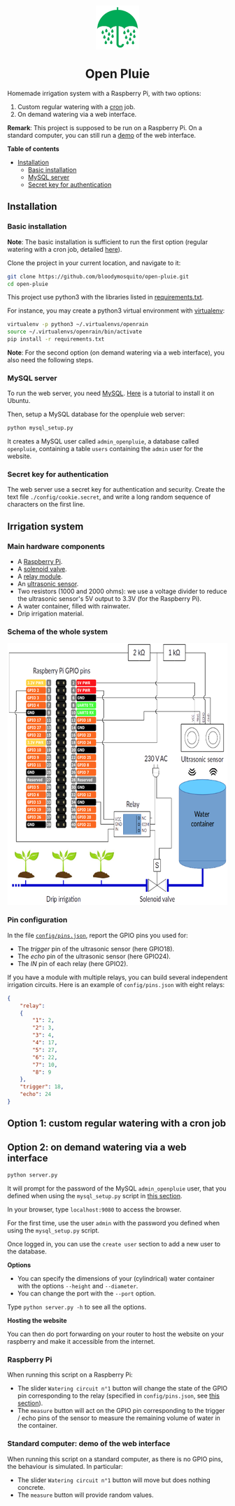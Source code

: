 <p align="center">
   <img src="./static/images/logo.png" width="100" height="100" align="center">
</p>
<h1 align="center">Open Pluie</h1>

Homemade irrigation system with a Raspberry Pi, with two options:
<ol>
   <li> Custom regular watering with a <a href="https://en.wikipedia.org/wiki/Cron">cron</a> job.
   <li> On demand watering via a web interface.
</ol>


**Remark**: This project is supposed to be run on a Raspberry Pi. On a standard computer, you can still run a [demo](#standard-computer-demo-of-the-web-interface) of the web interface.


**Table of contents**

- [Installation](#Installation)
   - [Basic installation](#basic-installation)
   - [MySQL server](#mysql-server)
   - [Secret key for authentication](#secret-key-for-authentication)




## Installation

### Basic installation

**Note**: The basic installation is sufficient to run the first option (regular watering with a cron job, detailed [here](#TODO)).

Clone the project in your current location, and navigate to it:
```bash
git clone https://github.com/bloodymosquito/open-pluie.git
cd open-pluie
```

This project use python3 with the libraries listed in [requirements.txt](./requirements.txt).

For instance, you may create a python3 virtual environment with [virtualenv](https://pypi.org/project/virtualenv/):
```bash
virtualenv -p python3 ~/.virtualenvs/openrain
source ~/.virtualenvs/openrain/bin/activate
pip install -r requirements.txt
```

**Note**: For the second option (on demand watering via a web interface), you also need the following steps.


### MySQL server

To run the web server, you need [MySQL](https://dev.mysql.com/doc/refman/8.0/en/installing.html). [Here](https://support.rackspace.com/how-to/installing-mysql-server-on-ubuntu/) is a tutorial to install it on Ubuntu.

Then, setup a MySQL database for the openpluie web server:
```bash
python mysql_setup.py
```

It creates a MySQL user called `admin_openpluie`, a database called `openpluie`, containing a table `users` containing the `admin` user for the website.

### Secret key for authentication

The web server use a secret key for authentication and security. Create the text file `./config/cookie.secret`, and write a long random sequence of characters on the first line.


## Irrigation system

### Main hardware components

- A [Raspberry Pi](https://www.raspberrypi.org/).
- A [solenoid valve](https://www.amazon.com/d/Electronic-Drums/2W-200-20-AC220V-4inch-Electric-Solenoid/B073LS9QPX).
- A [relay module](https://www.amazon.com/JBtek-Channel-Module-Arduino-Raspberry/dp/B00KTELP3I?ref_=fsclp_pl_dp_1).
- An [ultrasonic sensor](https://www.amazon.com/SainSmart-HC-SR04-Ranging-Detector-Distance/dp/B004U8TOE6/ref=sr_1_5?keywords=hcsr04&qid=1556912786&s=gateway&sr=8-5).
- Two resistors (1000 and 2000 ohms): we use a voltage divider to reduce the ultrasonic sensor's 5V output to 3.3V (for the Raspberry Pi).
- A water container, filled with rainwater.
- Drip irrigation material.

### Schema of the whole system

<p align="center">
   <img src="./static/images/schema.png" width="750" height="600" align="center"/>
   <br/>
</p>

### Pin configuration

In the file [`config/pins.json`](./config/pins.json), report the GPIO pins you used for:
- The *trigger* pin of the ultrasonic sensor (here GPIO18).
- The *echo* pin of the ultrasonic sensor (here GPIO24).
- The *IN* pin of each relay (here GPIO2).

If you have a module with multiple relays, you can build several independent irrigation circuits. Here is an example of `config/pins.json` with eight relays:

```json
{
    "relay":
    {
        "1": 2,
        "2": 3,
        "3": 4,
        "4": 17,
        "5": 27,
        "6": 22,
        "7": 10,
        "8": 9
    },
    "trigger": 18,
    "echo": 24
}
```

## Option 1: custom regular watering with a cron job

## Option 2: on demand watering via a web interface

```bash
python server.py
```

It will prompt for the password of the MySQL `admin_openpluie` user, that you defined when using the `mysql_setup.py` script in [this section](#mysql-server).

In your browser, type `localhost:9080` to access the browser.

For the first time, use the user `admin` with the password you defined when using the `mysql_setup.py` script.

Once logged in, you can use the `create user` section to add a new user to the database.

**Options**

- You can specify the dimensions of your (cylindrical) water container with the options `--height` and `--diameter`.
- You can change the port with the `--port` option.

Type `python server.py -h` to see all the options.

**Hosting the website**

You can then do port forwarding on your router to host the website on your raspberry and make it accessible from the internet.

### Raspberry Pi

When running this script on a Raspberry Pi:

- The slider `Watering circuit n°1` button will change the state of the GPIO pin corresponding to the relay (specified in `config/pins.json`, see [this section](#pin-configuration)).
- The `measure` button will act on the GPIO pin corresponding to the trigger / echo pins of the sensor to measure the remaining volume of water in the container.

### Standard computer: demo of the web interface

When running this script on a standard computer, as there is no GPIO pins, the behaviour is simulated. In particular:

- The slider `Watering circuit n°1` button will move but does nothing concrete.
- The `measure` button will provide random values.
